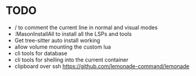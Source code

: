 # TODO
 - <leader>/ to comment the current line in normal and visual modes
 - :MasonInstallAll to install all the LSPs and tools
 - Get tree-sitter auto install working
 - allow volume mounting the custom lua
 - cli tools for database
 - cli tools for shelling into the current container
 - clipboard over ssh https://github.com/lemonade-command/lemonade